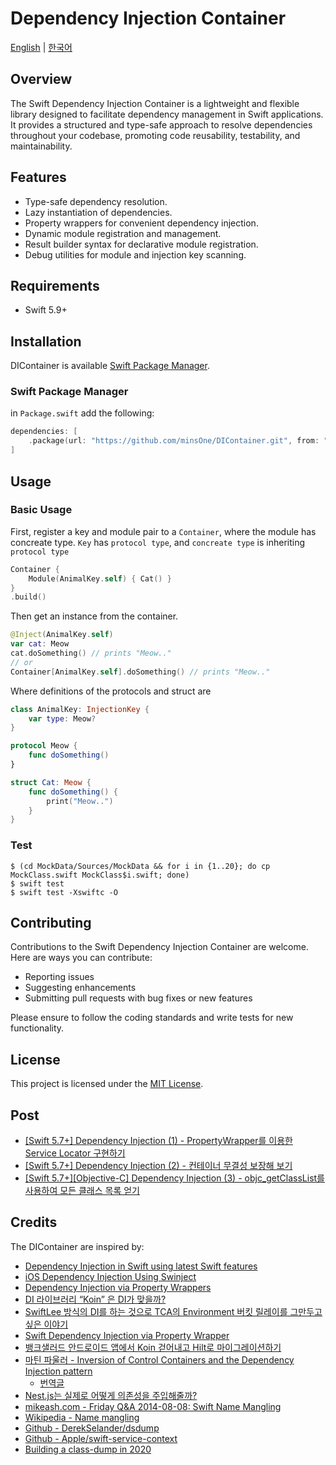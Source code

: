 # Dependency Injection Container

[English](README.md) | [한국어](README-ko.md)

## Overview

The Swift Dependency Injection Container is a lightweight and flexible library designed to facilitate dependency management in Swift applications. It provides a structured and type-safe approach to resolve dependencies throughout your codebase, promoting code reusability, testability, and maintainability.

## Features
- Type-safe dependency resolution.
- Lazy instantiation of dependencies.
- Property wrappers for convenient dependency injection.
- Dynamic module registration and management.
- Result builder syntax for declarative module registration.
- Debug utilities for module and injection key scanning.

## Requirements

- Swift 5.9+

## Installation

DIContainer is available [Swift Package Manager](https://swift.org/package-manager/).

### Swift Package Manager

in `Package.swift` add the following:

```swift
dependencies: [
    .package(url: "https://github.com/minsOne/DIContainer.git", from: "1.0.0")
]
```

## Usage

### Basic Usage

First, register a key and module pair to a `Container`, where the module has concreate type. `Key` has `protocol type`, and `concreate type` is inheriting `protocol type`

```swift
Container {
    Module(AnimalKey.self) { Cat() }
}
.build()
```

Then get an instance from the container.

```swift
@Inject(AnimalKey.self)
var cat: Meow
cat.doSomething() // prints "Meow.."
// or
Container[AnimalKey.self].doSomething() // prints "Meow.."
```

Where definitions of the protocols and struct are

```swift
class AnimalKey: InjectionKey {
    var type: Meow?
}

protocol Meow {
    func doSomething()
}

struct Cat: Meow {
    func doSomething() {
        print("Meow..")
    }
}
```

### Test

```shell
$ (cd MockData/Sources/MockData && for i in {1..20}; do cp MockClass.swift MockClass$i.swift; done)
$ swift test
$ swift test -Xswiftc -O
```

## Contributing
Contributions to the Swift Dependency Injection Container are welcome. Here are ways you can contribute:
- Reporting issues
- Suggesting enhancements
- Submitting pull requests with bug fixes or new features

Please ensure to follow the coding standards and write tests for new functionality.

## License
This project is licensed under the [MIT License](LICENSE).

## Post

*  [[Swift 5.7+] Dependency Injection (1) - PropertyWrapper를 이용한 Service Locator 구현하기](https://minsone.github.io/ios-dicontainer-1-property-wrapper)
* [[Swift 5.7+] Dependency Injection (2) - 컨테이너 무결성 보장해 보기](https://minsone.github.io/ios-dicontainer-2-property-wrapper)
* [[Swift 5.7+][Objective-C] Dependency Injection (3) - objc_getClassList를 사용하여 모든 클래스 목록 얻기](https://minsone.github.io/ios-dicontainer-3-property-wrapper)

## Credits

The DIContainer are inspired by:

* [Dependency Injection in Swift using latest Swift features](https://www.avanderlee.com/swift/dependency-injection/)
* [iOS Dependency Injection Using Swinject](https://ali-akhtar.medium.com/ios-dependency-injection-using-swinject-9c4ceff99e41)
* [Dependency Injection via Property Wrappers](https://www.kiloloco.com/articles/004-dependency-injection-via-property-wrappers/)
* [DI 라이브러리 “Koin” 은 DI가 맞을까?](https://dev-kimji1.medium.com/di-%EB%9D%BC%EC%9D%B4%EB%B8%8C%EB%9F%AC%EB%A6%AC-koin-%EC%9D%80-di%EA%B0%80-%EB%A7%9E%EC%9D%84%EA%B9%8C-66f974fead4f)
* [SwiftLee 방식의 DI를 하는 것으로 TCA의 Environment 버킷 릴레이를 그만두고 싶은 이야기](https://zenn.dev/yimajo/articles/e9f72549270873)
* [Swift Dependency Injection via Property Wrapper](https://zamzam.io/swift-dependency-injection-via-property-wrapper/)
* [뱅크샐러드 안드로이드 앱에서 Koin 걷어내고 Hilt로 마이그레이션하기](https://blog.banksalad.com/tech/migrate-from-koin-to-hilt/)
* [마틴 파울러 - Inversion of Control Containers and the Dependency Injection pattern](https://martinfowler.com/articles/injection.html)
  * [번역글](https://edykim.com/ko/post/the-service-locator-is-an-antipattern/)
* [Nest.js는 실제로 어떻게 의존성을 주입해줄까?](https://velog.io/@coalery/nest-injection-how)
* [mikeash.com - Friday Q&A 2014-08-08: Swift Name Mangling](https://mikeash.com/pyblog/friday-qa-2014-08-15-swift-name-mangling.html)
* [Wikipedia - Name mangling](https://en.wikipedia.org/wiki/Name_mangling#Swift)
* [Github - DerekSelander/dsdump](https://github.com/DerekSelander/dsdump)
* [Github - Apple/swift-service-context](https://github.com/apple/swift-service-context)
* [Building a class-dump in 2020](https://derekselander.github.io/dsdump/)
